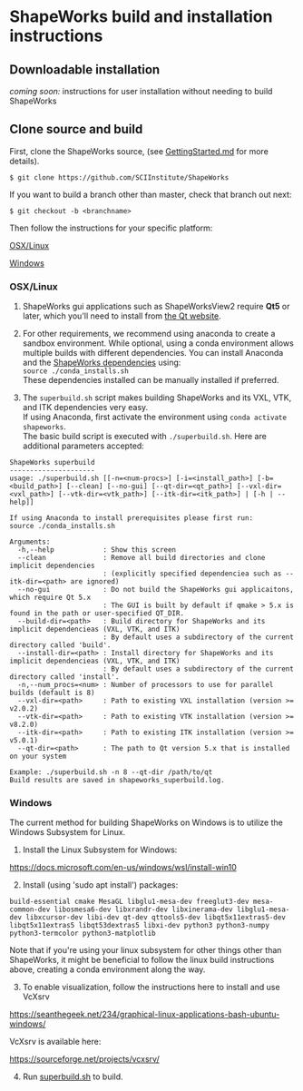 # ShapeWorks build and installation instructions

## Downloadable installation

_coming soon:_ instructions for user installation without needing to build ShapeWorks

## Clone source and build

First, clone the ShapeWorks source, (see [GettingStarted.md](GettingStarted.md#source-and-branches) for more details).
```
$ git clone https://github.com/SCIInstitute/ShapeWorks
```
If you want to build a branch other than master, check that branch out next:
```
$ git checkout -b <branchname>
```

Then follow the instructions for your specific platform:  

[OSX/Linux](#osx/linux)

[Windows](#windows)  

### OSX/Linux

1. ShapeWorks gui applications such as ShapeWorksView2 require **Qt5** or later, which you'll need to install from [the Qt website](https://doc.qt.io/qt-5/gettingstarted.html#online-installation).

2. For other requirements, we recommend using anaconda to create a sandbox environment. While optional, using a conda environment allows multiple builds with different dependencies. You can install Anaconda and the [ShapeWorks dependencies](deps.txt) using:  
`source ./conda_installs.sh`  
These dependencies installed can be manually installed if preferred.

3. The `superbuild.sh` script makes building ShapeWorks and its VXL, VTK, and ITK dependencies very easy.  
If using Anaconda, first activate the environment using `conda activate shapeworks`.  
The basic build script is executed with `./superbuild.sh`. Here are additional parameters accepted:
```
ShapeWorks superbuild
---------------------
usage: ./superbuild.sh [[-n=<num-procs>] [-i=<install_path>] [-b=<build_path>] [--clean] [--no-gui] [--qt-dir=<qt_path>] [--vxl-dir=<vxl_path>] [--vtk-dir=<vtk_path>] [--itk-dir=<itk_path>] | [-h | --help]]

If using Anaconda to install prerequisites please first run:
source ./conda_installs.sh

Arguments:
  -h,--help            : Show this screen
  --clean              : Remove all build directories and clone implicit dependencies
                       : (explicitly specified dependenciea such as --itk-dir=<path> are ignored)
  --no-gui             : Do not build the ShapeWorks gui applicaitons, which require Qt 5.x
                       : The GUI is built by default if qmake > 5.x is found in the path or user-specified QT_DIR.
  --build-dir=<path>   : Build directory for ShapeWorks and its implicit dependencieas (VXL, VTK, and ITK)
                       : By default uses a subdirectory of the current directory called 'build'.
  --install-dir=<path> : Install directory for ShapeWorks and its implicit dependencieas (VXL, VTK, and ITK)
                       : By default uses a subdirectory of the current directory called 'install'.
  -n,--num_procs=<num> : Number of processors to use for parallel builds (default is 8)
  --vxl-dir=<path>     : Path to existing VXL installation (version >= v2.0.2)
  --vtk-dir=<path>     : Path to existing VTK installation (version >= v8.2.0)
  --itk-dir=<path>     : Path to existing ITK installation (version >= v5.0.1)
  --qt-dir=<path>      : The path to Qt version 5.x that is installed on your system

Example: ./superbuild.sh -n 8 --qt-dir /path/to/qt
Build results are saved in shapeworks_superbuild.log.
```

### Windows

The current method for building ShapeWorks on Windows is to utilize the Windows Subsystem for Linux.

1. Install the Linux Subsystem for Windows:

https://docs.microsoft.com/en-us/windows/wsl/install-win10

2. Install (using 'sudo apt install') packages:
```
build-essential cmake MesaGL libglu1-mesa-dev freeglut3-dev mesa-common-dev libosmesa6-dev libxrandr-dev libxinerama-dev libglu1-mesa-dev libxcursor-dev libi-dev qt-dev qttools5-dev libqt5x11extras5-dev libqt5x11extras5 libqt53dextras5 libxi-dev python3 python3-numpy python3-termcolor python3-matplotlib
```
Note that if you're using your linux subsystem for other things other than ShapeWorks, it might be beneficial to follow the linux build instructions above, creating a conda environment along the way.

3. To enable visualization, follow the instructions here to install and use VcXsrv

https://seanthegeek.net/234/graphical-linux-applications-bash-ubuntu-windows/

VcXsrv is available here:

https://sourceforge.net/projects/vcxsrv/

4. Run [superbuild.sh](superbuild.sh) to build.
